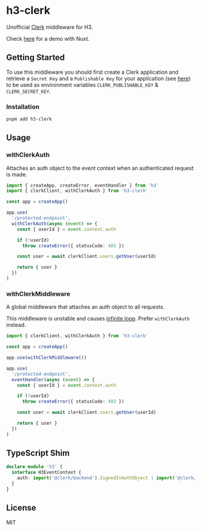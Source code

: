 # h3-clerk

Unofficial [Clerk](https://clerk.com/) middleware for H3.

Check [here](https://github.com/wobsoriano/nuxt-clerk-playground) for a demo with Nuxt.

## Getting Started

To use this middleware you should first create a Clerk application and retrieve a `Secret Key` and a `Publishable Key` for your application (see [here](https://clerk.com/docs/reference/node/getting-started)) to be used as environment variables `CLERK_PUBLISHABLE_KEY` & `CLERK_SECRET_KEY`.

### Installation

```bash
pnpm add h3-clerk
```

## Usage

### withClerkAuth

Attaches an auth object to the event context when an authenticated request is made.

```ts
import { createApp, createError, eventHandler } from 'h3'
import { clerkClient, withClerkAuth } from 'h3-clerk'

const app = createApp()

app.use(
  '/protected-endpoint',
  withClerkAuth(async (event) => {
    const { userId } = event.context.auth

    if (!userId)
      throw createError({ statusCode: 403 })

    const user = await clerkClient.users.getUser(userId)

    return { user }
  })
)
```

### withClerkMiddleware

A global middleware that attaches an auth object to all requests.

This middleware is unstable and causes [infinite loop](https://github.com/clerkinc/javascript/issues/1436). Prefer `withClerkAuth` instead.

```ts
import { clerkClient, withClerkAuth } from 'h3-clerk'

const app = createApp()

app.use(withClerkMiddleware())

app.use(
  '/protected-endpoint',
  eventHandler(async (event) => {
    const { userId } = event.context.auth

    if (!userId)
      throw createError({ statusCode: 403 })

    const user = await clerkClient.users.getUser(userId)

    return { user }
  })
)
```

## TypeScript Shim

```ts
declare module 'h3' {
  interface H3EventContext {
    auth: import('@clerk/backend').SignedInAuthObject | import('@clerk/backend').SignedOutAuthObject
  }
}
```

## License

MIT
